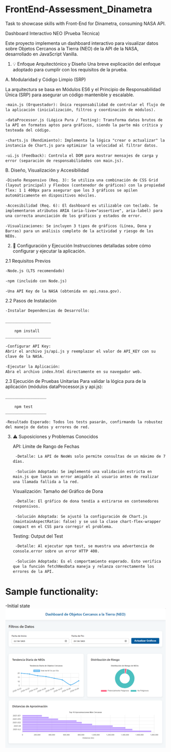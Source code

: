 # FrontEnd-Assessment_Dinametra
Task to showcase skills with Front-End for Dinametra, consuming NASA API.

Dashboard Interactivo NEO (Prueba Técnica)

Este proyecto implementa un dashboard interactivo para visualizar datos sobre Objetos Cercanos a la Tierra (NEO) de la API de la NASA, desarrollado en JavaScript Vanilla.

1. 💡 Enfoque Arquitectónico y Diseño
Una breve explicación del enfoque adoptado para cumplir con los requisitos de la prueba.


A. Modularidad y Código Limpio (SRP)

La arquitectura se basa en Módulos ES6 y el Principio de Responsabilidad Única (SRP) para asegurar un código mantenible y escalable.

	-main.js (Orquestador): Única responsabilidad de controlar el flujo de la aplicación (inicialización, filtros y coordinación de módulos).

	-dataProcessor.js (Lógica Pura / Testing): Transforma datos brutos de la API en formatos aptos para gráficos, siendo la parte más crítica y testeada del código.

	-charts.js (Rendimiento): Implementa la lógica "crear o actualizar" la instancia de Chart.js para optimizar la velocidad al filtrar datos.

	-ui.js (Feedback): Controla el DOM para mostrar mensajes de carga y error (separación de responsabilidades con main.js).


B. Diseño, Visualización y Accesibilidad

	-Diseño Responsivo (Req. 3): Se utiliza una combinación de CSS Grid (layout principal) y Flexbox (contenedor de gráficos) con la propiedad flex: 1 1 400px para asegurar que los 3 gráficos se apilen automáticamente en dispositivos móviles.

	-Accesibilidad (Req. 6): El dashboard es utilizable con teclado. Se implementaron atributos ARIA (aria-live="assertive", aria-label) para una correcta anunciación de los gráficos y estados de error.

	-Visualizaciones: Se incluyen 3 tipos de gráficos (Línea, Dona y Barras) para un análisis completo de la actividad y riesgo de los NEOs.



2. 🚀 Configuración y Ejecución
Instrucciones detalladas sobre cómo configurar y ejecutar la aplicación.

2.1 Requisitos Previos

	-Node.js (LTS recomendado)

	-npm (incluido con Node.js)

	-Una API Key de la NASA (obtenida en api.nasa.gov).

2.2 Pasos de Instalación

	-Instalar Dependencias de Desarrollo:
		
    ____________________

		npm install
    ____________________

	-Configurar API Key: 
	Abrir el archivo js/api.js y reemplazar el valor de API_KEY con su clave de la NASA.

	-Ejecutar la Aplicación: 
	Abra el archivo index.html directamente en su navegador web.

2.3 Ejecución de Pruebas Unitarias
Para validar la lógica pura de la aplicación (módulos dataProcessor.js y api.js):

    __________________

		npm test
    __________________

	-Resultado Esperado: Todos los tests pasarán, confirmando la robustez del manejo de datos y errores de red.



3. ⚠️ Suposiciones y Problemas Conocidos

	API: Límite de Rango de Fechas

		-Detalle: La API de NeoWs solo permite consultas de un máximo de 7 días.

		-Solución Adoptada: Se implementó una validación estricta en main.js que lanza un error amigable al usuario antes de realizar una llamada fallida a la red.

	Visualización: Tamaño del Gráfico de Dona

		-Detalle: El gráfico de dona tendía a estirarse en contenedores responsivos.

		-Solución Adoptada: Se ajustó la configuración de Chart.js (maintainAspectRatio: false) y se usó la clase chart-flex-wrapper compact en el CSS para corregir el problema.

	Testing: Output del Test

		-Detalle: Al ejecutar npm test, se muestra una advertencia de console.error sobre un error HTTP 400.

		-Solución Adoptada: Es el comportamiento esperado. Esto verifica que la función fetchNeoData maneja y relanza correctamente los errores de la API.


# Sample functionality:

-Initial state  ![Image Alt](/public/img/ScreenShots/01_initial-state.png)
